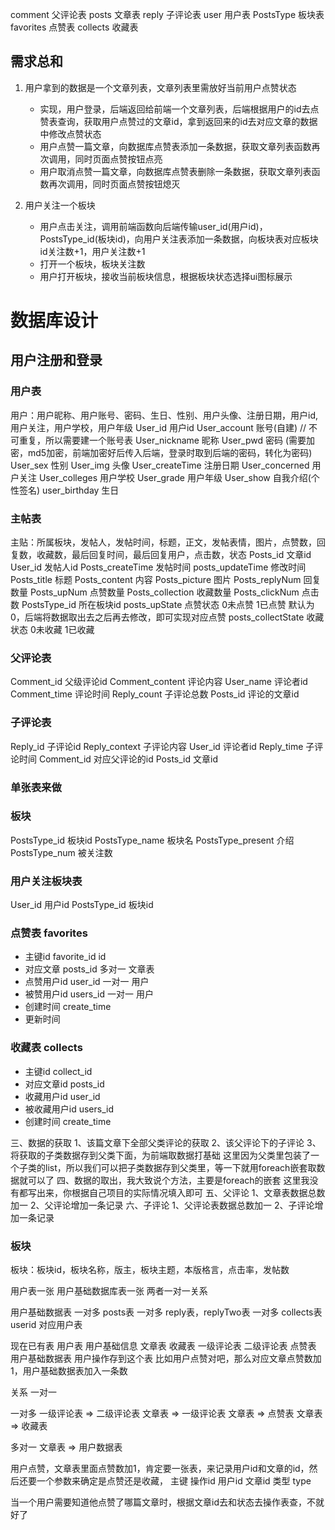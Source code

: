 comment 父评论表
posts 文章表
reply 子评论表
user 用户表
PostsType 板块表
favorites 点赞表
collects 收藏表


## 需求总和
1. 用户拿到的数据是一个文章列表，文章列表里需放好当前用户点赞状态
   - 实现，用户登录，后端返回给前端一个文章列表，后端根据用户的id去点赞表查询，获取用户点赞过的文章id，拿到返回来的id去对应文章的数据中修改点赞状态
   - 用户点赞一篇文章，向数据库点赞表添加一条数据，获取文章列表函数再次调用，同时页面点赞按钮点亮
   - 用户取消点赞一篇文章，向数据库点赞表删除一条数据，获取文章列表函数再次调用，同时页面点赞按钮熄灭

2. 用户关注一个板块
   - 用户点击关注，调用前端函数向后端传输user_id(用户id)，PostsType_id(板块id)，向用户关注表添加一条数据，向板块表对应板块id关注数+1，用户关注数+1
   - 打开一个板块，板块关注数
   - 用户打开板块，接收当前板块信息，根据板块状态选择ui图标展示


# 数据库设计
## 用户注册和登录
### 用户表
用户：用户昵称、用户账号、密码、生日、性别、用户头像、注册日期，用户id,用户关注，用户学校，用户年级
User_id 用户id
User_account 账号(自建) // 不可重复，所以需要建一个账号表
User_nickname 昵称
User_pwd 密码 (需要加密，md5加密，前端加密好后传入后端，登录时取到后端的密码，转化为密码)
User_sex 性别
User_img 头像
User_createTime 注册日期
User_concerned 用户关注 <!-- 关注表 -->
User_colleges 用户学校
User_grade 用户年级
User_show 自我介绍(个性签名)
user_birthday 生日


### 主帖表
主贴：所属板块，发帖人，发帖时间，标题，正文，发帖表情，图片，点赞数，回复数，收藏数，最后回复时间，最后回复用户，点击数，状态
Posts_id 文章id
User_id 发帖人id
Posts_createTime 发帖时间
posts_updateTime 修改时间
Posts_title 标题
Posts_content  内容
Posts_picture 图片
Posts_replyNum 回复数量
Posts_upNum 点赞数量
Posts_collection 收藏数量
Posts_clickNum 点击数
PostsType_id 所在板块id
posts_upState 点赞状态 0未点赞 1已点赞 默认为0，后端将数据取出去之后再去修改，即可实现对应点赞
posts_collectState 收藏状态 0未收藏 1已收藏

### 父评论表
Comment_id 父级评论id
Comment_content 评论内容
User_name 评论者id
Comment_time 评论时间
Reply_count 子评论总数
Posts_id 评论的文章id

### 子评论表
Reply_id 子评论id
Reply_context 子评论内容
User_id 评论者id
Reply_time 子评论时间
Comment_id 对应父评论的id
Posts_id 文章id

### 单张表来做


### 板块
PostsType_id 板块id
PostsType_name 板块名
PostsType_present 介绍
PostsType_num 被关注数

### 用户关注板块表
User_id 用户id
PostsType_id 板块id




### 点赞表 favorites
 - 主键id favorite_id id
 - 对应文章 posts_id 多对一 文章表
 - 点赞用户id user_id 一对一 用户
 - 被赞用户id users_id 一对一 用户
 - 创建时间 create_time 
 - 更新时间 

### 收藏表 collects
 - 主键id collect_id
 - 对应文章id posts_id
 - 收藏用户id user_id
 - 被收藏用户id users_id
 - 创建时间 create_time

三、数据的获取
1、该篇文章下全部父类评论的获取
2、该父评论下的子评论
3、将获取的子类数据存到父类下面，为前端取数据打基础
这里因为父类里包装了一个子类的list，所以我们可以把子类数据存到父类里，等一下就用foreach嵌套取数据就可以了
四、数据的取出，我大致说个方法，主要是foreach的嵌套
这里我没有都写出来，你根据自己项目的实际情况填入即可
五、父评论
1、文章表数据总数加一
2、父评论增加一条记录
六、子评论
1、父评论表数据总数加一
2、子评论增加一条记录



### 板块
板块：板块id，板块名称，版主，板块主题，本版格言，点击率，发帖数


用户表一张
用户基础数据库表一张
两者一对一关系

用户基础数据表
一对多 posts表
一对多 reply表，replyTwo表
一对多 collects表
userid 对应用户表



现在已有表
用户表 用户基础信息
文章表
收藏表
一级评论表
二级评论表
点赞表
用户基础数据表 用户操作存到这个表
比如用户点赞对吧，那么对应文章点赞数加1，用户基础数据表加入一条数


关系
一对一




一对多
一级评论表 => 二级评论表
文章表 => 一级评论表
文章表 => 点赞表
文章表 => 收藏表

多对一
文章表 => 用户数据表


用户点赞，文章表里面点赞数加1，肯定要一张表，来记录用户id和文章的id，然后还要一个参数来确定是点赞还是收藏，
主键 操作id
用户id
文章id
类型 type

当一个用户需要知道他点赞了哪篇文章时，根据文章id去和状态去操作表查，不就好了
